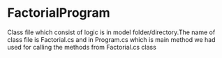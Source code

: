# FactorialProgram

Class file which consist of logic is in model folder/directory.The name of class file is Factorial.cs and in Program.cs which is main method we had used for calling the methods from Factorial.cs class
